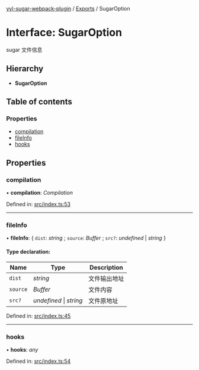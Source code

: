 [yyl-sugar-webpack-plugin](../README.md) / [Exports](../modules.md) / SugarOption

# Interface: SugarOption

sugar 文件信息

## Hierarchy

* **SugarOption**

## Table of contents

### Properties

- [compilation](sugaroption.md#compilation)
- [fileInfo](sugaroption.md#fileinfo)
- [hooks](sugaroption.md#hooks)

## Properties

### compilation

• **compilation**: *Compilation*

Defined in: [src/index.ts:53](https://github.com/jackness1208/yyl-sugar-webpack-plugin/blob/0ff4c17/src/index.ts#L53)

___

### fileInfo

• **fileInfo**: { `dist`: *string* ; `source`: *Buffer* ; `src?`: *undefined* \| *string*  }

#### Type declaration:

Name | Type | Description |
------ | ------ | ------ |
`dist` | *string* | 文件输出地址   |
`source` | *Buffer* | 文件内容   |
`src?` | *undefined* \| *string* | 文件原地址   |

Defined in: [src/index.ts:45](https://github.com/jackness1208/yyl-sugar-webpack-plugin/blob/0ff4c17/src/index.ts#L45)

___

### hooks

• **hooks**: *any*

Defined in: [src/index.ts:54](https://github.com/jackness1208/yyl-sugar-webpack-plugin/blob/0ff4c17/src/index.ts#L54)
